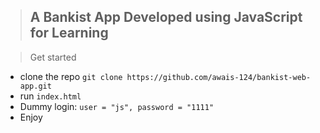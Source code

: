 > ## A Bankist App Developed using JavaScript for Learning

> Get started
- clone the repo `git clone https://github.com/awais-124/bankist-web-app.git`
- run `index.html`
- Dummy login: `user = "js", password = "1111"`
- Enjoy